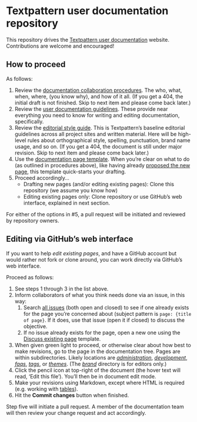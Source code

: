 # Textpattern user documentation repository

This repository drives the [Textpattern user documentation](https://docs.textpattern.com) website. Contributions are welcome and encouraged!

## How to proceed 

As follows:

1. Review the [documentation collaboration procedures](https://docs.textpattern.com/brand/user-docs-procedures). The who, what, when, where, (you know why), and how of it all. (If you get a 404, the initial draft is not finished. Skip to next item and please come back later.) 
2. Review the [user documentation guidelines](https://docs.textpattern.com/brand/user-docs-guide). These provide near everything you need to know for writing and editing documentation, specifically.
3. Review the [editorial style guide](https://docs.textpattern.com/brand/editorial-style-guide). This is Textpattern’s baseline editorial guidelines across all project sites and written material. Here will be high-level rules about orthographical style, spelling, punctuation, brand name usage, and so on. (If you get a 404, the document is still under major revision. Skip to next item and please come back later.)
4. Use the [documentation page template](https://docs.textpattern.com/brand/user-docs-page-template). When you’re clear on what to do (as outlined in procedures above), like having already [proposed the new page](https://github.com/textpattern/textpattern.github.io/issues/new?assignees=&labels=&template=propose-new-page.md&title=proposed%3A+), this template quick-starts your drafting.
5. Proceed accordingly…
   * Drafting new pages (and/or editing existing pages): Clone this repository (we assume you know how)
   * Editing existing pages only: Clone repository or use GitHub’s web interface, explained in next section.

For either of the options in #5, a pull request will be initiated and reviewed by repository owners.
 
## Editing via GitHub’s web interface

If you want to help *edit existing pages*, and have a GitHub account but would rather not fork or clone around, you can work directly via GitHub’s web interface.

Proceed as follows:

1. See steps 1 through 3 in the list above.
2. Inform collaborators of what you think needs done via an issue, in this way:
   1. Search [all issues](https://github.com/textpattern/textpattern.github.io/issues?utf8=%E2%9C%93&q=is%3Aissue+is%3Aall) (both open and closed) to see if one already exists for the page you’re concerned about (subject pattern is `page: {title of page}`. If it does, use that issue (open it if closed) to discuss the objective.
   2. If no issue already exists for the page, open a new one using the [Discuss existing page](https://github.com/textpattern/textpattern.github.io/issues/new?assignees=&labels=&template=discuss-existing-page.md&title=page%3A+) template.
2. When given green light to proceed, or otherwise clear about how best to make revisions, go to the page in the documentation tree. Pages are within subdirectories. Likely locations are [*administration*](https://github.com/textpattern/textpattern.github.io/tree/master/administration), [*development*](https://github.com/textpattern/textpattern.github.io/tree/master/development), [*faqs*](https://github.com/textpattern/textpattern.github.io/tree/master/faqs), [*tags*](https://github.com/textpattern/textpattern.github.io/tree/master/tags), or [*themes*](https://github.com/textpattern/textpattern.github.io/tree/master/themes). (The [*brand*](https://github.com/textpattern/textpattern.github.io/tree/master/brand) directory is for editors only.)
3. Click the pencil icon at top-right of the document (the hover text will read, ‘Edit this file’). You’ll then be in document edit mode.
4. Make your revisions using Markdown, except where HTML is required (e.g. working with [tables](https://docs.textpattern.com/brand/user-documentation-guidelines#tables)).
5. Hit the **Commit changes** button when finished.

Step five will initiate a pull request. A member of the documentation team will then review your change request and act accordingly.
